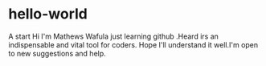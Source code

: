 # hello-world
A start
Hi I'm Mathews Wafula just learning github .Heard irs an indispensable and vital tool for coders.
Hope I'll understand it well.I'm open to new suggestions and help.
